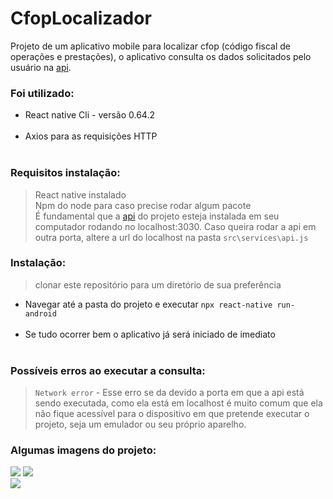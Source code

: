 # CfopLocalizador

Projeto de um aplicativo mobile para localizar cfop (código fiscal de operações e prestações), o aplicativo consulta os dados solicitados pelo usuário na <a href="https://github.com/cesar99144/ApiCFOP-Laravel" target="_blank">api</a>. 

<h3>Foi utilizado:</h3>
<ul>
    <li>React native Cli - versão 0.64.2</li> <br>
    <li>Axios para as requisições HTTP</li> <br>
   
</ul>

<h3>Requisitos instalação:</h3>
    <blockquote>
       React native instalado<br>
       Npm do node para caso precise rodar algum pacote<br>
       É fundamental que a <a href="https://github.com/cesar99144/ApiCFOP-Laravel" target="_blank">api</a> do projeto esteja instalada em seu computador rodando no localhost:3030. Caso queira rodar a api em outra porta, altere a url do localhost na pasta <code>src\services\api.js</code>
    </blockquote>

<h3>Instalação: </h3>
<blockquote>
    clonar este repositório para um diretório de sua preferência<br>
    
</blockquote>
    <ul>
      <li> Navegar até a pasta do projeto e executar <code>npx react-native run-android</code></li> <br>
      <li> Se tudo ocorrer bem o aplicativo já será iniciado de imediato</li> <br>
    </ul>


<h3>Possíveis erros ao executar a consulta: </h3>
<blockquote>
    <code>Network error</code> - Esse erro se da devido a porta em que a api está sendo executada, como ela está em localhost é muito comum que ela não fique acessível para o dispositivo em que pretende executar o projeto, seja um emulador ou seu próprio aparelho.
    
</blockquote>


<h3>Algumas imagens do projeto: </h3>

<img src="imagensProjeto/home.png =100x20">
<img src="imagens/ResultadoConsulta.png"><br>
<img src="imagens/ResultadoConsulta2.png"><br>